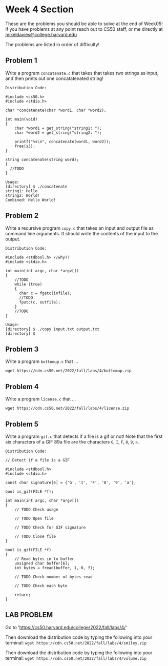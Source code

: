 # Week 4 Section

These are the problems you should be able to solve at the end of Week05! If you have problems at any point reach out to CS50 staff, 
or me directly at mikeldavies@college.harvard.edu

The problems are listed in order of difficulty!


## **Problem 1**

Write a program  `concatenate.c` that takes that takes two strings as input, and then prints out one concatatenated string!

```
Distribution Code:

#include <cs50.h>
#include <stdio.h>

char *concatenate(char *word1, char *word2);

int main(void)
{
    char *word1 = get_string("string1: ");
    char *word2 = get_string("string2: ");
    
    printf("%s\n", concatenate(word1, word2));
    free(s3);
}

string concatenate(string word);
{
  //TODO
}
```

```
Usage:
[directory] $ ./concatenate 
string1: Hello
string2: World!
Combined: Hello World!
```


## **Problem 2**

Write a recursive program `copy.c` that takes an input and output file as command line arguments. It should write the contents of the input to the output.

```
Distribution Code:

#include <stdbool.h> //why??
#include <stdio.h>

int main(int argc, char *argv[])
{
    //TODO
    while (true)
    {
      char c = fgetc(infile);
      //TODO
      fputc(c, outfile);
    }
    //TODO
}
```
```
Usage:
[directory] $ ./copy input.txt output.txt
[directory] $
```


## **Problem 3**

Write a program `bottomup.c` that ...

```
wget https://cdn.cs50.net/2022/fall/labs/4/bottomup.zip
```


## **Problem 4**

Write a program `license.c` that ...

```
wget https://cdn.cs50.net/2022/fall/labs/4/license.zip
```


## **Problem 5**

Write a program `gif.c` that detects if a file is a gif or not! Note that the first six characters of a GIF 89a file are the characters `G`, `I`, `F`, `8`, `9`, `a`.

```
Distribution Code:

// Detect if a file is a GIF

#include <stdbool.h>
#include <stdio.h>

const char signature[6] = {'G', 'I', 'F', '8', '9', 'a'};

bool is_gif(FILE *f);

int main(int argc, char *argv[])
{
    // TODO Check usage

    // TODO Open file

    // TODO Check for GIF signature

    // TODO Close file
}

bool is_gif(FILE *f)
{
    // Read bytes in to buffer
    unsigned char buffer[6];
    int bytes = fread(buffer, 1, 6, f);

    // TODO Check number of bytes read

    // TODO Check each byte

    return;
}
```

## **LAB PROBLEM**

Go to 'https://cs50.harvard.edu/college/2022/fall/labs/4/'

Then download the distribution code by typing the following into your terminal: `wget https://cdn.cs50.net/2022/fall/labs/4/smiley.zip`

Then download the distribution code by typing the following into your terminal: `wget https://cdn.cs50.net/2022/fall/labs/4/volume.zip`
